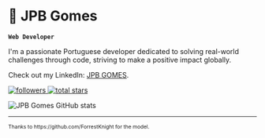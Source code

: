 # 🎯 JPB Gomes

**`Web Developer`**

I'm a passionate Portuguese developer dedicated to solving real-world challenges through code, striving to make a positive impact globally.

Check out my LinkedIn: [JPB GOMES](https://www.linkedin.com/in/jpbgomes/).

<p align="left">
    <a href="https://github.com/jpbgomes?tab=followers">
        <img alt="followers" title="Follow me on Github" src="https://custom-icon-badges.demolab.com/github/followers/jpbgomes?color=236ad3&labelColor=1155ba&style=for-the-badge&logo=person-add&label=Follow&logoColor=white"/>
    </a>
    <a href="https://github.com/jpbgomes?tab=repositories&sort=stargazers">
        <img alt="total stars" title="Total stars on GitHub" src="https://custom-icon-badges.demolab.com/github/stars/jpbgomes?color=55960c&style=for-the-badge&labelColor=488207&logo=star"/>
    </a>
</p>

![JPB Gomes GitHub stats](https://github-readme-stats.vercel.app/api?username=jpbgomes&show_icons=true)
<hr>

<p style="font-size: 0.75em; color: #f10f10f10;">
    Thanks to https://github.com/ForrestKnight for the model.
</p>
